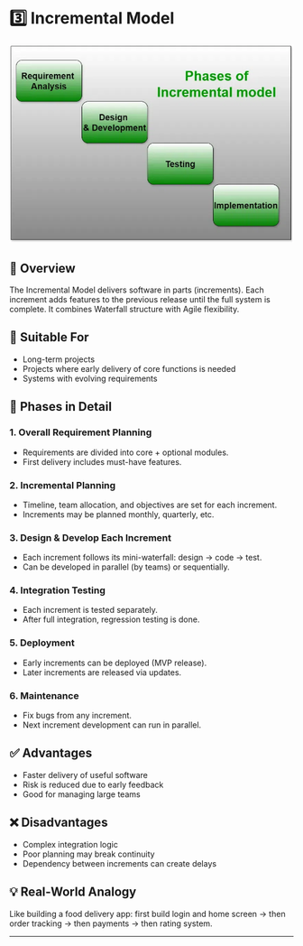 
# 3️⃣ Incremental Model

![Incremental Model](https://raw.githubusercontent.com/ashutoshSnj/software-development-models/main/Incremental-Model.png)

## 📌 Overview
The Incremental Model delivers software in parts (increments). Each increment adds features to the previous release until the full system is complete. It combines Waterfall structure with Agile flexibility.

## 🧱 Suitable For
- Long-term projects
- Projects where early delivery of core functions is needed
- Systems with evolving requirements

## 🔁 Phases in Detail

### 1. Overall Requirement Planning
- Requirements are divided into core + optional modules.
- First delivery includes must-have features.

### 2. Incremental Planning
- Timeline, team allocation, and objectives are set for each increment.
- Increments may be planned monthly, quarterly, etc.

### 3. Design & Develop Each Increment
- Each increment follows its mini-waterfall: design → code → test.
- Can be developed in parallel (by teams) or sequentially.

### 4. Integration Testing
- Each increment is tested separately.
- After full integration, regression testing is done.

### 5. Deployment
- Early increments can be deployed (MVP release).
- Later increments are released via updates.

### 6. Maintenance
- Fix bugs from any increment.
- Next increment development can run in parallel.

## ✅ Advantages
- Faster delivery of useful software
- Risk is reduced due to early feedback
- Good for managing large teams

## ❌ Disadvantages
- Complex integration logic
- Poor planning may break continuity
- Dependency between increments can create delays

## 💡 Real-World Analogy
Like building a food delivery app: first build login and home screen → then order tracking → then payments → then rating system.

---
